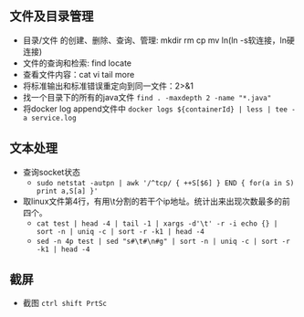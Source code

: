 ## 文件及目录管理

- 目录/文件 的创建、删除、查询、管理: mkdir rm cp mv ln(ln -s软连接，ln硬连接)
- 文件的查询和检索: find locate
- 查看文件内容：cat vi tail more
- 将标准输出和标准错误重定向到同一文件：2>&1
- 找一个目录下的所有的java文件 `find . -maxdepth 2 -name "*.java"`
- 将docker log append文件中 `docker logs ${containerId} | less | tee -a service.log`

## 文本处理

- 查询socket状态 
    * `sudo netstat -autpn | awk '/^tcp/ { ++S[$6] } END { for(a in S) print a,S[a] }'`
- 取linux文件第4行，有用\t分割的若干个ip地址。统计出来出现次数最多的前四个。
    * `cat test | head -4 | tail -1 | xargs -d'\t' -r -i echo {} | sort -n | uniq -c | sort -r -k1 | head -4`
    * `sed -n 4p test | sed "s#\t#\n#g" | sort -n | uniq -c | sort -r -k1 | head -4`

## 截屏

- 截图 `ctrl shift PrtSc`